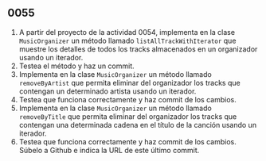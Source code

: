 ## 0055

1. A partir del proyecto de la actividad 0054, implementa en la clase `MusicOrganizer` un método llamado `listAllTrackWithIterator` que muestre los detalles de todos los tracks almacenados en un organizador usando un iterador.
2. Testea el método y haz un commit.
3. Implementa en la clase `MusicOrganizer` un método llamado `removeByArtist` que permita eliminar del organizador los tracks que contengan un determinado artista usando un iterador.
4. Testea que funciona correctamente y haz commit de los cambios.
5. Implementa en la clase `MusicOrganizer` un método llamado `removeByTitle` que permita eliminar del organizador los tracks que contengan una determinada cadena en el título de la canción usando un iterador.
6. Testea que funciona correctamente y haz commit de los cambios. Súbelo a Github e indica la URL de este último commit.
